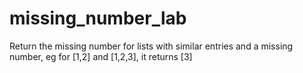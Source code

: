 # missing_number_lab
Return the missing number for lists with similar entries and a missing number, eg for [1,2] and [1,2,3], it returns [3]
